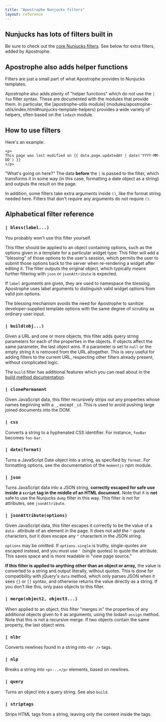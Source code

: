 ```yaml
---
title: "Apostrophe Nunjucks filters"
layout: reference
---
```


## Nunjucks has lots of filters built in

Be sure to check out the [core Nunjucks filters](https://mozilla.github.io/nunjucks/templating.html#builtin-filters). See below for extra filters, added
by Apostrophe.

## Apostrophe also adds helper functions

Filters are just a small part of what Apostrophe provides to Nunjucks
templates.

Apostrophe also adds plenty of "helper functions" which do not use
the `| foo` filter syntax. These are documented with the
modules that provide them. In particular, the [apostrophe-utils module]
(modules/apostrophe-utils/index.html#nunjucks-template-helpers)
provides a wide variety of helpers, often based on the `lodash` module.

## How to use filters

Here's an example:

```markup
<p>
This page was last modified on {{ data.page.updatedAt | date('YYYY-MM-DD') }}
</p>
```

"What's going on here?" The data **before** the `|` is passed to
the filter, which transforms it in some way (in this case, formatting
a date object as a string) and outputs the result on the page.

In addition, some filters take extra arguments inside `()`, like
the format string needed here. Filters that don't require any arguments
do not require `()`.

## Alphabetical filter reference

### `| bless(label...)`

You probably won't use this filter yourself.

This filter should be applied to an object containing options, such as
the options given in a template for a particular widget type. This
filter will add a "blessing" of those options to the user's session,
which permits the user to submit those options back to the server
when re-rendering a widget after editing it. The filter outputs
the original object, which typically means further filtering
with `json` or `jsonAttribute` is expected.

If `label` arguments are given, they are used to namespace the
blessing. Apostrophe uses label arguments to distinguish valid
widget options from valid join options.

The blessing mechanism avoids the need for Apostrophe to sanitize
developer-supplied template options with the same degree of scrutiny
as ordinary user input.

### `| build(obj...)`

Given a URL and one or more objects, this filter adds query string
parameters for each of the properties in the objects. If objects
affect the same parameter, the last object wins. If a parameter
is set to `null` or the empty string it is removed from the URL
altogether. This is very useful for adding filters to the current
URL, respecting other filters already present, without complicated logic.

The `build` filter has additional features which you can
read about in the [build method documentation](modules/apostrophe-urls/index.html#build).

### `| clonePermanent`

Given JavaScript data, this filter recursively strips out any properties
whose names beginning with a `_`, except `_id`. This is used to avoid
pushing large joined documents into the DOM.

### `| css`

Converts a string to a hyphenated CSS identifier.
For instance, `fooBar` becomes `foo-bar`.

### `| date(format)`

Turns a JavaScript Date object into a string, as specified by `format`.
For formatting options, see the documentation of the `momentjs` npm module.

### `| json`

Turns JavaScript data into a JSON string, **correctly escaped for
safe use inside a `script` tag in the middle of an HTML document.**
Note that it is **not** safe to use the Nunjucks `dump` filter in this way.
This filter is not for attributes, see `jsonAttribute`.

### `| jsonAttribute(options)`

Given JavaScript data, this filter escapes it correctly to be
the value of a `data-` attribute of an element in the page.
It does not add the `"` quote characters, but it does escape
any `"` characters in the JSON string.

`options` may be omitted. If `options.single` is truthy, single-quotes
are escaped instead, and you must use `'` (single quotes) to quote
the attribute. This saves space and is more readable in "view page source."

**If this filter is applied to anything other than an object or array,**
the value is converted to a string and output literally, without quotes.
This is done for compatibility with jQuery's `data` method, which
only parses JSON when it sees `{}` or `[]` syntax, and otherwise
returns the value directly as a string. If you don't like this,
only pass objects to this filter.

### `| merge(object2, object3...)`

When applied to an object, this filter "merges in" the properties
of any additional objects given to it as arguments, using
the lodash `assign` method. Note that this is not a recursive merge.
If two objects contain the same property, the last object wins.

### `| nlbr`

Converts newlines found in a string into `<br />` tags.

### `| nlp`

Breaks a string into `<p>...</p>` elements, based on newlines.

### `| query`

Turns an object into a query string. See also `build`.

### `| striptags`

Strips HTML tags from a string, leaving only the content
inside the tags.

